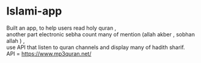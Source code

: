 # Islami-app
Built an app, to help users read holy quran ,<br/> another part electronic sebha count many of mention (allah akber , sobhan allah ) ,<br/> use API that listen to quran channels and display many of hadith sharif. <br/>
API = https://www.mp3quran.net/ <br/>
